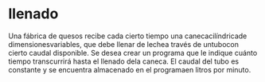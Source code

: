 # llenado
Una fábrica de quesos recibe cada cierto tiempo una canecacilíndricade dimensionesvariables, que  debe  llenar  de lechea  través  de  untubocon  cierto caudal  disponible.  Se  desea crear  un programa que le indique cuánto tiempo transcurrirá hasta el llenado dela caneca. El caudal del tubo es constante y se encuentra almacenado en el programaen litros por minuto.
